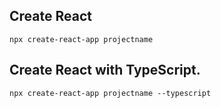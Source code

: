 ## Create React

```
npx create-react-app projectname
```

## Create React with TypeScript.

```
npx create-react-app projectname --typescript
```